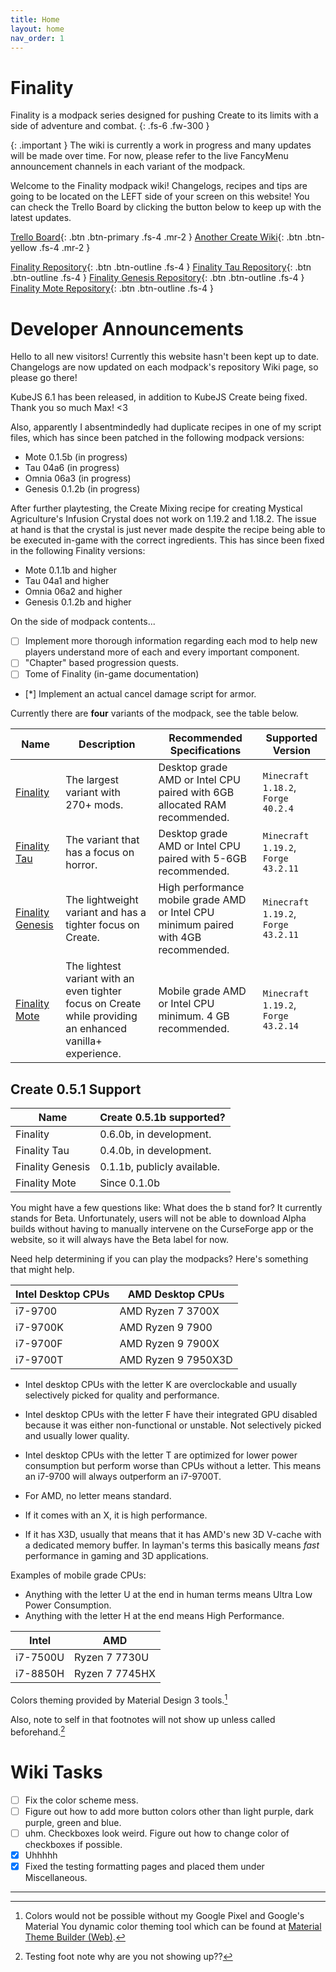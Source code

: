 ```yaml
---
title: Home
layout: home
nav_order: 1
---
```

# Finality
Finality is a modpack series designed for pushing Create to its limits with a side of adventure and combat.
{: .fs-6 .fw-300 }

{: .important }
The wiki is currently a work in progress and many updates will be made over time. For now, please refer to the live FancyMenu announcement channels in each variant of the modpack.

Welcome to the Finality modpack wiki! Changelogs, recipes and tips are going to be located on the LEFT side of your screen on this website! You can check the Trello Board by clicking the button below to keep up with the latest updates.

[Trello Board]{: .btn .btn-primary .fs-4 .mr-2 }
[Another Create Wiki]{: .btn .btn-yellow .fs-4 .mr-2 }

[Finality Repository]{: .btn .btn-outline .fs-4 }
[Finality Tau Repository]{: .btn .btn-outline .fs-4 }
[Finality Genesis Repository]{: .btn .btn-outline .fs-4 }
[Finality Mote Repository]{: .btn .btn-outline .fs-4 }

# Developer Announcements

Hello to all new visitors! Currently this website hasn't been kept up to date. Changelogs are now updated on each modpack's repository Wiki page, so please go there!

KubeJS 6.1 has been released, in addition to KubeJS Create being fixed. Thank you so much Max! <3

Also, apparently I absentmindedly had duplicate recipes in one of my script files, which has since been patched in the following modpack versions:
- Mote 0.1.5b (in progress)
- Tau 04a6 (in progress)
- Omnia 06a3 (in progress)
- Genesis 0.1.2b (in progress)

After further playtesting, the Create Mixing recipe for creating Mystical Agriculture's Infusion Crystal does not work on 1.19.2 and 1.18.2. The issue at hand is that the crystal is just never made despite the recipe being able to be executed in-game with the correct ingredients.
This has since been fixed in the following Finality versions:
- Mote 0.1.1b and higher
- Tau 04a1 and higher
- Omnia 06a2 and higher
- Genesis 0.1.2b and higher

On the side of modpack contents...
- [ ] Implement more thorough information regarding each mod to help new players understand more of each and every important component.
- [ ] "Chapter" based progression quests.
- [ ] Tome of Finality (in-game documentation)
- [*] Implement an actual cancel damage script for armor.

Currently there are **four** variants of the modpack, see the table below.

| Name | Description | Recommended Specifications | Supported Version |
| ---- | ----------- | -------------------------- | ----------------- |
| [Finality] | The largest variant with 270+ mods. | Desktop grade AMD or Intel CPU paired with 6GB allocated RAM recommended. | `Minecraft 1.18.2`, `Forge 40.2.4`|
| [Finality Tau] | The variant that has a focus on horror. | Desktop grade AMD or Intel CPU paired with 5-6GB recommended. | `Minecraft 1.19.2`, `Forge 43.2.11` |
| [Finality Genesis] | The lightweight variant and has a tighter focus on Create. | High performance mobile grade AMD or Intel CPU minimum paired with 4GB recommended. | `Minecraft 1.19.2`, `Forge 43.2.11` |
| [Finality Mote] | The lightest variant with an even tighter focus on Create while providing an enhanced vanilla+ experience. | Mobile grade AMD or Intel CPU minimum. 4 GB recommended. | `Minecraft 1.19.2`, `Forge 43.2.14` |

## Create 0.5.1 Support

| Name | Create 0.5.1b supported? |
| ---- | ------------------------ |
| Finality | 0.6.0b, in development. |
| Finality Tau | 0.4.0b, in development. |
| Finality Genesis | 0.1.1b, publicly available. |
| Finality Mote | Since 0.1.0b |

You might have a few questions like: What does the b stand for? It currently stands for Beta. Unfortunately, users will not be able to download Alpha builds without having to manually intervene on the CurseForge app or the website, so it will always have the Beta label for now.

Need help determining if you can play the modpacks? Here's something that might help.

| Intel Desktop CPUs | AMD Desktop CPUs |
| ------------------ | ---------------- |
| i7-9700 | AMD Ryzen 7 3700X |
| i7-9700K | AMD Ryzen 9 7900 |
| i7-9700F | AMD Ryzen 9 7900X |
| i7-9700T | AMD Ryzen 9 7950X3D |

- Intel desktop CPUs with the letter K are overclockable and usually selectively picked for quality and performance.
- Intel desktop CPUs with the letter F have their integrated GPU disabled because it was either non-functional or unstable. Not selectively picked and usually lower quality.
- Intel desktop CPUs with the letter T are optimized for lower power consumption but perform worse than CPUs without a letter. This means an i7-9700 will always outperform an i7-9700T.

- For AMD, no letter means standard. 
- If it comes with an X, it is high performance. 
- If it has X3D, usually that means that it has AMD's new 3D V-cache with a dedicated memory buffer. In layman's terms this basically means *fast* performance in gaming and 3D applications.

Examples of mobile grade CPUs:
- Anything with the letter U at the end in human terms means Ultra Low Power Consumption.
- Anything with the letter H at the end means High Performance.

| Intel | AMD |
| ----- | --- |
| i7-7500U | Ryzen 7 7730U |
| i7-8850H | Ryzen 7 7745HX | 

Colors theming provided by Material Design 3 tools.[^1]

Also, note to self in that footnotes will not show up unless called beforehand.[^2]

# Wiki Tasks
- [ ] Fix the color scheme mess.
- [ ] Figure out how to add more button colors other than light purple, dark purple, green and blue.
- [ ] uhm. Checkboxes look weird. Figure out how to change color of checkboxes if possible.
- [x] Uhhhhh
- [x] Fixed the testing formatting pages and placed them under Miscellaneous.

---

[^1]: Colors would not be possible without my Google Pixel and Google's Material You dynamic color theming tool which can be found at [Material Theme Builder (Web)].

[^2]: Testing foot note why are you not showing up??

[Finality]: https://www.curseforge.com/minecraft/modpacks/finality
[Finality Tau]: https://www.curseforge.com/minecraft/modpacks/finality-tau
[Finality Genesis]: https://www.curseforge.com/minecraft/modpacks/finality-genesis
[Finality Mote]: https://www.curseforge.com/minecraft/modpacks/finality-mote
[Finality Repository]: https://github.com/CelestialAbyss/Finality-Minecraft-Things
[Finality Tau Repository]: https://github.com/CelestialAbyss/Finality-Tau
[Finality Genesis Repository]: https://github.com/Project-Vyre/Finality-Genesis
[Finality Mote Repository]: https://github.com/Project-Vyre/finality-mote
[Trello Board]: https://trello.com/b/60JjUmBh/finality-development
[Another Create Wiki]: https://project-vyre.github.io/another-create-wiki/
[Material Theme Builder (Web)]: https://goo.gle/material-theme-builder-web
